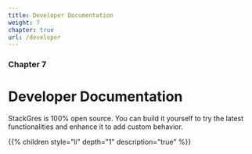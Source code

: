 ```yaml
---
title: Developer Documentation
weight: 7
chapter: true
url: /developer
---
```


### Chapter 7

# Developer Documentation

StackGres is 100% open source.
You can build it yourself to try the latest functionalities and enhance it to add custom behavior.


{{% children style="li" depth="1" description="true" %}}
